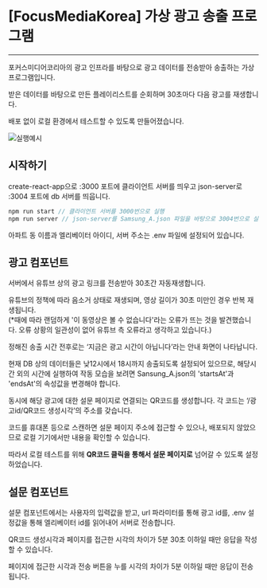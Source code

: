 # [FocusMediaKorea] 가상 광고 송출 프로그램

---

포커스미디어코리아의 광고 인프라를 바탕으로 광고 데이터를 전송받아 송출하는 가상 프로그램입니다.

받은 데이터를 바탕으로 만든 플레이리스트를 순회하며 30초마다 다음 광고를 재생합니다.

배포 없이 로컬 환경에서 테스트할 수 있도록 만들어졌습니다.

![실행예시](https://user-images.githubusercontent.com/96866819/200170330-ffcfbe25-9285-4e98-ab33-e746ed287c48.jpg)


## 시작하기

create-react-app으로 :3000 포트에 클라이언트 서버를 띄우고 json-server로 :3004 포트에 db 서버를 띄웁니다.

```jsx
npm run start // 클라이언트 서버를 3000번으로 실행
npm run server // json-server를 Samsung_A.json 파일을 바탕으로 3004번으로 실행
```

아파트 동 이름과 엘리베이터 아이디, 서버 주소는 .env 파일에 설정되어 있습니다.

## 광고 컴포넌트

서버에서 유튜브 상의 광고 링크를 전송받아 30초간 자동재생합니다.

유튜브의 정책에 따라 음소거 상태로 재생되며, 영상 길이가 30초 미만인 경우 반복 재생됩니다.
<br/>
(\*때에 따라 랜덤하게 '이 동영상은 볼 수 없습니다'라는 오류가 뜨는 것을 발견했습니다. 오류 상황의 일관성이 없어 유튜브 측 오류라고 생각하고 있습니다.)<br/>


정해진 송출 시간 전후로는 ‘지금은 광고 시간이 아닙니다’라는 안내 화면이 나타납니다.

현재 DB 상의 데이터들은 낮12시에서 18시까지 송출되도록 설정되어 있으므로, 해당시간 외의 시간에 실행하여 작동 모습을 보려면 Sansung_A.json의 'startsAt'과 'endsAt'의 속성값을 변경해야 합니다.


동시에 해당 광고에 대한 설문 페이지로 연결되는 QR코드를 생성합니다. 각 코드는 ‘/광고id/QR코드 생성시각’의 주소를 갖습니다.

코드를 휴대폰 등으로 스캔하면 설문 페이지 주소에 접근할 수 있으나, 배포되지 않았으므로 로컬 기기에서만 내용을 확인할 수 있습니다.

따라서 로컬 테스트를 위해 **QR코드 클릭을 통해서 설문 페이지로** 넘어갈 수 있도록 설정하었습니다.

## 설문 컴포넌트

설문 컴포넌트에서는 사용자의 입력값을 받고, url 파라미터를 통해 광고 id를, .env 설정값을 통해 엘리베이터 id를 읽어내어 서버로 전송합니다.

QR코드 생성시각과 페이지를 접근한 시각의 차이가 5분 30초 이하일 때만 응답을 작성할 수 있습니다.

페이지에 접근한 시각과 전송 버튼을 누를 시각의 차이가 5분 이하일 때만 응답이 전송됩니다.
